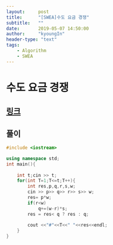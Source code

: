 ```yaml
---
layout:     post
title:      "[SWEA]수도 요금 경쟁"
subtitle:   ""
date:       2019-05-07 14:50:00
author:     "kyoungIn"
header-type: "text"
tags:
    - Algorithm
    - SWEA
---
```

# 수도 요금 경쟁

## [링크](https://www.swexpertacademy.com/main/code/problem/problemDetail.do?contestProbId=AV189xUaI8UCFAZN&categoryId=AV189xUaI8UCFAZN&categoryType=CODE)



## 풀이 

```cpp
#include <iostream>

using namespace std;
int main(){
    
    int t;cin >> t;
    for(int T=1;T<=t;T++){
        int res,p,q,r,s,w;
        cin >> p>> q>> r>> s>> w;
        res= p*w;
        if(r<w)
            q+=(w-r)*s;
        res = res< q ? res : q;
        
        cout <<"#"<<T<<" "<<res<<endl;
    }
}

```


